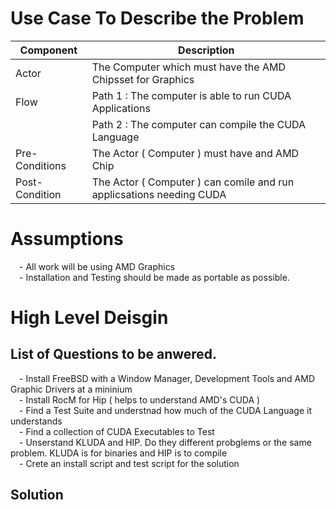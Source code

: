 # Use Case To Describe the Problem

|Component|Description|
|---------------|---------------------------------------------------------------------|
|Actor          |The Computer which must have the AMD Chipsset for Graphics           |
|Flow           |Path 1 : The computer is able to run CUDA Applications               |
|               |Path 2 : The computer can compile the CUDA Language                  |
|Pre-Conditions |The Actor ( Computer ) must have and AMD Chip                        |
|Post-Condition |The Actor ( Computer ) can comile and run applicsations needing CUDA |

# Assumptions 
&emsp;- All work will be using AMD Graphics<br/>
&emsp;- Installation and Testing should be made as portable as possible.<br/>

# High Level Deisgin

## List of Questions to be anwered.
&emsp;- Install FreeBSD with a Window Manager, Development Tools and AMD Graphic Drivers at a mininium<br/>
&emsp;- Install RocM for Hip ( helps to understand AMD's CUDA )<br/>
&emsp;- Find a Test Suite and understnad how much of the CUDA Language it understands<br/>
&emsp;- Find a collection of CUDA Executables to Test<br/>
&emsp;- Unserstand KLUDA and HIP.  Do they different probglems or the same problem.  KLUDA is for binaries and HIP is to compile<br/>
&emsp;- Crete an install script and test script for the solution<br/>

## Solution
